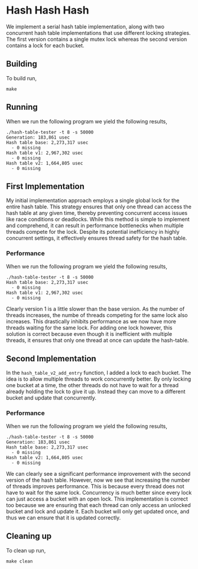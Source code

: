 # Hash Hash Hash
We implement a serial hash table implementation, along with two concurrent hash table implementations that use different locking strategies. The first version contains a single mutex lock whereas the second version contains a lock for each bucket.

## Building
To build run,
```shell
make
```

## Running
When we run the following program we yield the following results,
```shell
./hash-table-tester -t 8 -s 50000
Generation: 183,861 usec
Hash table base: 2,273,317 usec
  - 0 missing
Hash table v1: 2,967,302 usec
  - 0 missing
Hash table v2: 1,664,805 usec
  - 0 missing
```

## First Implementation
My initial implementation approach employs a single global lock for the entire hash table. This strategy ensures that only one thread can access the hash table at any given time, thereby preventing concurrent access issues like race conditions or deadlocks. While this method is simple to implement and comprehend, it can result in performance bottlenecks when multiple threads compete for the lock. Despite its potential inefficiency in highly concurrent settings, it effectively ensures thread safety for the hash table.

### Performance
When we run the following program we yield the following results,
```shell
./hash-table-tester -t 8 -s 50000
Hash table base: 2,273,317 usec
  - 0 missing
Hash table v1: 2,967,302 usec
  - 0 missing
```
Clearly version 1 is a little slower than the base version. As the number of threads increases, the numbe of threads competing for the same lock also increases. This drastically inhibits performance as we now have more threads waiting for the same lock. For adding one lock however, this solution is correct because even though it is inefficient with multiple threads, it ensures that only one thread at once can update the hash-table.

## Second Implementation
In the `hash_table_v2_add_entry` function, I added a lock to each bucket. The idea is to allow multiple threads to work concurrently better. By only locking one bucket at a time, the other threads do not have to wait for a thread already holding the lock to give it up. Instead they can move to a different bucket and update that concurrently.

### Performance
When we run the following program we yield the following results,
```shell
./hash-table-tester -t 8 -s 50000
Generation: 183,861 usec
Hash table base: 2,273,317 usec
  - 0 missing
Hash table v2: 1,664,805 usec
  - 0 missing
```
We can clearly see a significant performance improvement with the second version of the hash table. However, now we see that increasing the number of threads improves performance. This is because every thread does not have to wait for the same lock. Concurrency is much better since every lock can just access a bucket with an open lock. This implementation is correct too because we are ensuring that each thread can only access an unlocked bucket and lock and update it. Each bucket will only get updated once, and thus we can ensure that it is updated correctly. 

## Cleaning up
To clean up run,
```shell
make clean
```
